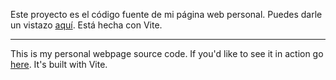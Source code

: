 Este proyecto es el código fuente de mi página web personal. Puedes darle un vistazo [aquí](https://ernestorb.com). Está hecha con Vite.

---

This is my personal webpage source code. If you'd like to see it in action go [here](https://ernestorb.com). It's built with Vite.
